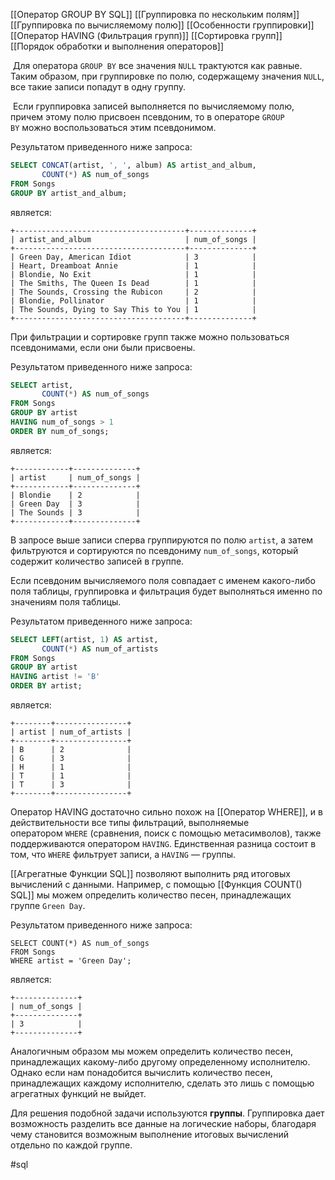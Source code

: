 [[Оператор GROUP BY SQL]]
[[Группировка по нескольким полям]]
[[Группировка по вычисляемому полю]]
[[Особенности группировки]]
[[Оператор HAVING (Фильтрация групп)]]
[[Сортировка групп]]
[[Порядок обработки и выполнения операторов]]


 Для оператора `GROUP BY` все значения `NULL` трактуются как равные. Таким образом, при группировке по полю, содержащему значения `NULL`, все такие записи попадут в одну группу.

 Если группировка записей выполняется по вычисляемому полю, причем этому полю присвоен псевдоним, то в операторе `GROUP BY` можно воспользоваться этим псевдонимом.

Результатом приведенного ниже запроса:

```sql
SELECT CONCAT(artist, ', ', album) AS artist_and_album,
       COUNT(*) AS num_of_songs
FROM Songs
GROUP BY artist_and_album;
```

является:

```no-highlight
+--------------------------------------+--------------+
| artist_and_album                     | num_of_songs |
+--------------------------------------+--------------+
| Green Day, American Idiot            | 3            |
| Heart, Dreamboat Annie               | 1            |
| Blondie, No Exit                     | 1            |
| The Smiths, The Queen Is Dead        | 1            |
| The Sounds, Crossing the Rubicon     | 2            |
| Blondie, Pollinator                  | 1            |
| The Sounds, Dying to Say This to You | 1            |
+--------------------------------------+--------------+
```

При фильтрации и сортировке групп также можно пользоваться псевдонимами, если они были присвоены.

Результатом приведенного ниже запроса:

```sql
SELECT artist,
       COUNT(*) AS num_of_songs
FROM Songs
GROUP BY artist
HAVING num_of_songs > 1
ORDER BY num_of_songs;
```

является:

```no-highlight
+------------+--------------+
| artist     | num_of_songs |
+------------+--------------+
| Blondie    | 2            |
| Green Day  | 3            |
| The Sounds | 3            |
+------------+--------------+
```

В запросе выше записи сперва группируются по полю `artist`, а затем фильтруются и сортируются по псевдониму `num_of_songs`, который содержит количество записей в группе.

Если псевдоним вычисляемого поля совпадает с именем какого-либо поля таблицы, группировка и фильтрация будет выполняться именно по значениям поля таблицы.

Результатом приведенного ниже запроса:

```sql
SELECT LEFT(artist, 1) AS artist,
       COUNT(*) AS num_of_artists
FROM Songs
GROUP BY artist
HAVING artist != 'B'
ORDER BY artist;
```

является:

```no-highlight
+--------+----------------+
| artist | num_of_artists |
+--------+----------------+
| B      | 2              |
| G      | 3              |
| H      | 1              |
| T      | 1              |
| T      | 3              |
+--------+----------------+
```

Оператор HAVING достаточно сильно похож на [[Оператор WHERE]], и в действительности все типы фильтраций, выполняемые оператором `WHERE` (сравнения, поиск с помощью метасимволов), также поддерживаются оператором `HAVING`. Единственная разница состоит в том, что `WHERE` фильтрует записи, a `HAVING` — группы.

[[Агрегатные Функции SQL]] позволяют выполнить ряд итоговых вычислений с данными. Например, с помощью [[Функция COUNT() SQL]] мы можем определить количество песен, принадлежащих группе `Green Day`.

Результатом приведенного ниже запроса:

```
SELECT COUNT(*) AS num_of_songs
FROM Songs
WHERE artist = 'Green Day';
```

является:

```no-highlight
+--------------+
| num_of_songs |
+--------------+
| 3            |
+--------------+
```

Аналогичным образом мы можем определить количество песен, принадлежащих какому-либо другому определенному исполнителю. Однако если нам понадобится вычислить количество песен, принадлежащих каждому исполнителю, сделать это лишь с помощью агрегатных функций не выйдет.

Для решения подобной задачи используются **группы**. Группировка дает возможность разделить все данные на логические наборы, благодаря чему становится возможным выполнение итоговых вычислений отдельно по каждой группе.

#sql